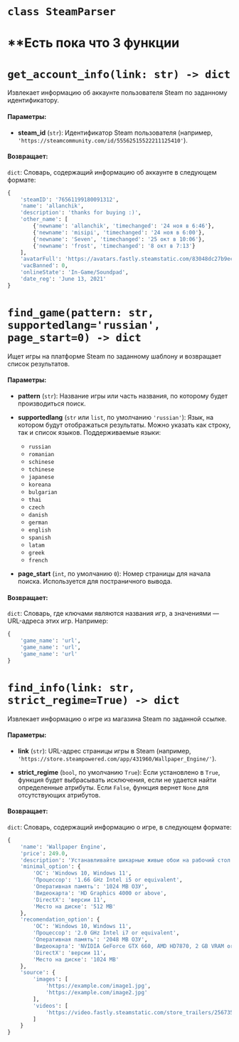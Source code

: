 # `class SteamParser`

# **Есть пока что 3 функции

# `get_account_info(link: str) -> dict`

Извлекает информацию об аккаунте пользователя Steam по заданному идентификатору.

#### Параметры:

- **steam_id** (`str`): Идентификатор Steam пользователя (например, `'https://steamcommunity.com/id/55562515522211125410'`).

#### Возвращает:

`dict`: Словарь, содержащий информацию об аккаунте в следующем формате:

```python
{
    'steamID': '76561199180091312',
    'name': 'allanchik',
    'description': 'thanks for buying :)',
    'other_name': [
        {'newname': 'allanchik', 'timechanged': '24 ноя в 6:46'},
        {'newname': 'misipi', 'timechanged': '24 ноя в 6:00'},
        {'newname': 'Seven', 'timechanged': '25 окт в 10:06'},
        {'newname': 'frost', 'timechanged': '8 окт в 7:13'}
    ],
    'avatarFull': 'https://avatars.fastly.steamstatic.com/83048dc27b9ecbe0fbc9a02397881f1546bb66e8_full.jpg',
    'vacBanned': 0,
    'onlineState': 'In-Game/Soundpad',
    'date_reg': 'June 13, 2021'
}
```
# `find_game(pattern: str, supportedlang='russian', page_start=0) -> dict`

Ищет игры на платформе Steam по заданному шаблону и возвращает список результатов.

#### Параметры:

- **pattern** (`str`): Название игры или часть названия, по которому будет производиться поиск.
  
- **supportedlang** (`str` или `list`, по умолчанию `'russian'`): Язык, на котором будут отображаться результаты. Можно указать как строку, так и список языков. Поддерживаемые языки:
  - `russian`
  - `romanian`
  - `schinese`
  - `tchinese`
  - `japanese`
  - `koreana`
  - `bulgarian`
  - `thai`
  - `czech`
  - `danish`
  - `german`
  - `english`
  - `spanish`
  - `latam`
  - `greek`
  - `french`

- **page_start** (`int`, по умолчанию `0`): Номер страницы для начала поиска. Используется для постраничного вывода.

#### Возвращает:

`dict`: Словарь, где ключами являются названия игр, а значениями — URL-адреса этих игр. Например:

```python
{
    'game_name': 'url',
    'game_name': 'url',
    'game_name': 'url'
}
```


# `find_info(link: str, strict_regime=True) -> dict`

Извлекает информацию о игре из магазина Steam по заданной ссылке.

#### Параметры:

- **link** (`str`): URL-адрес страницы игры в Steam (например, `'https://store.steampowered.com/app/431960/Wallpaper_Engine/'`).

- **strict_regime** (`bool`, по умолчанию `True`): Если установлено в `True`, функция будет выбрасывать исключения, если не удается найти определенные атрибуты. Если `False`, функция вернет `None` для отсутствующих атрибутов.

#### Возвращает:

`dict`: Словарь, содержащий информацию о игре, в следующем формате:

```python
{
    'name': 'Wallpaper Engine',
    'price': 249.0,
    'description': 'Устанавливайте шикарные живые обои на рабочий стол...',
    'minimal_option': {
        'ОС': 'Windows 10, Windows 11',
        'Процессор': '1.66 GHz Intel i5 or equivalent',
        'Оперативная память': '1024 MB ОЗУ',
        'Видеокарта': 'HD Graphics 4000 or above',
        'DirectX': 'версии 11',
        'Место на диске': '512 MB'
    },
    'recomendation_option': {
        'ОС': 'Windows 10, Windows 11',
        'Процессор': '2.0 GHz Intel i7 or equivalent',
        'Оперативная память': '2048 MB ОЗУ',
        'Видеокарта': 'NVIDIA GeForce GTX 660, AMD HD7870, 2 GB VRAM or above',
        'DirectX': 'версии 11',
        'Место на диске': '1024 MB'
    },
    'source': {
        'images': [
            'https://example.com/image1.jpg',
            'https://example.com/image2.jpg'
        ],
        'videos': [
            'https://video.fastly.steamstatic.com/store_trailers/256735610/movie_max.mp4'
        ]
    }
}
